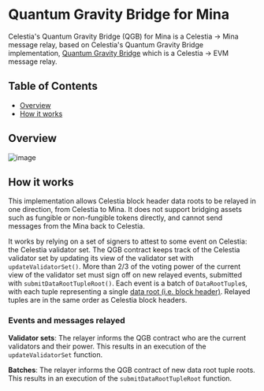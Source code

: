 # Quantum Gravity Bridge for Mina

Celestia's Quantum Gravity Bridge (QGB) for Mina is a Celestia -> Mina message relay, based on Celestia's Quantum Gravity Bridge implementation, [Quantum Gravity Bridge](https://github.com/celestiaorg/quantum-gravity-bridge) which is a Celestia -> EVM message relay.

## Table of Contents

- [Overview](#overview)
- [How it works](#how-it-works)

## Overview

![image](https://user-images.githubusercontent.com/31937514/198170015-5fec674a-c601-47c0-a516-e4faf82d3311.png)


## How it works

This implementation allows Celestia block header data roots to be relayed in one direction, from Celestia to Mina.
It does not support bridging assets such as fungible or non-fungible tokens directly, and cannot send messages from the Mina back to Celestia.

It works by relying on a set of signers to attest to some event on Celestia: the Celestia validator set.
The QGB contract keeps track of the Celestia validator set by updating its view of the validator set with `updateValidatorSet()`.
More than 2/3 of the voting power of the current view of the validator set must sign off on new relayed events, submitted with `submitDataRootTupleRoot()`.
Each event is a batch of `DataRootTuple`s, with each tuple representing a single [data root (i.e. block header)](https://celestiaorg.github.io/celestia-specs/latest/specs/data_structures.html#header).
Relayed tuples are in the same order as Celestia block headers.

### Events and messages relayed

 **Validator sets**:
 The relayer informs the QGB contract who are the current validators and their power.
 This results in an execution of the `updateValidatorSet` function.

 **Batches**:
 The relayer informs the QGB contract of new data root tuple roots.
 This results in an execution of the `submitDataRootTupleRoot` function.

